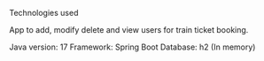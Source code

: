 Technologies used

App to add, modify delete and view users for train ticket booking.

Java version: 17
Framework: Spring Boot
Database: h2 (In memory)
